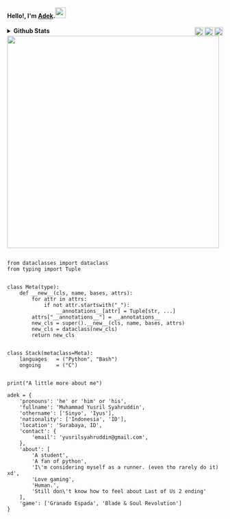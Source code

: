 #### Hello!, I'm <a href="https://www.techdro.id/">Adek</a>.<img src="https://media.giphy.com/media/hvRJCLFzcasrR4ia7z/giphy.gif" width="25px">


<a href="https://t.me/adekys">
  <img align="right" alt="Adek's Telegram" width="20px" src="https://cdn.jsdelivr.net/npm/simple-icons@v3/icons/telegram.svg" />
</a>
<a href="https://www.instagram.com/adek.maulana/">
  <img align="right" alt="Adek's Instagram" width="20px" src="https://cdn.jsdelivr.net/npm/simple-icons@v3/icons/instagram.svg" />
</a>
<a href="https://www.facebook.com/profile.php?id=100003779094856">
  <img align="right" alt="Adek's Facebook" width="20px" src="https://cdn.jsdelivr.net/npm/simple-icons@v3/icons/facebook.svg" />
</a>  
<details>	
  <summary><b>Github Stats</b></summary>

<img alt="" src="https://github-readme-stats.vercel.app/api?username=adekmaulana&show_icons=true&hide_border=true" />
</details>


<img src="https://camo.githubusercontent.com/992babdffd8c74a1502de375fbdf7e4d54773242/68747470733a2f2f6d656469612e67697068792e636f6d2f6d656469612f53576f536b4e36447854737a71494b4571762f67697068792e676966" width="495px">

```python3

from dataclasses import dataclass
from typing import Tuple


class Meta(type):
    def __new__(cls, name, bases, attrs):
        for attr in attrs:
            if not attr.startswith("_"):
                __annotations__[attr] = Tuple[str, ...]
        attrs["__annotations__"] = __annotations__
        new_cls = super().__new__(cls, name, bases, attrs)
        new_cls = dataclass(new_cls)
        return new_cls


class Stack(metaclass=Meta):
    languages   = ("Python", "Bash")
    ongoing     = ("C")


print("A little more about me")

adek = {
    'pronouns': 'he' or 'him' or 'his',
    'fullname': 'Muhammad Yusril Syahruddin',
    'othername': ['Sinyo', 'Iyus'],
    'nationality': ['Indonesia', 'ID'],
    'location': 'Surabaya, ID',
    'contact': {
        'email': 'yusrilsyahruddin@gmail.com',
    },
    'about': [
        'A student',
        'A fan of python',
        'I\'m considering myself as a runner. (even tho rarely do it) xd',
        'Love gaming',
        'Human.',
        'Still don\'t know how to feel about Last of Us 2 ending'
    ],
    'game': ['Granado Espada', 'Blade & Soul Revolution']
}
```
